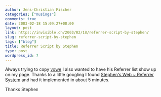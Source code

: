 ```yaml
---
author: Jens-Christian Fischer
categories: ["musings"]
comments: true
date: 2003-02-18 15:09:27+00:00
layout: post
link: https://invisible.ch/2003/02/18/referrer-script-by-stephen/
slug: referrer-script-by-stephen
tags: ["blog"]
title: Referrer Script by Stephen
type: post
wordpress_id: 7
---
```


Always trying to copy [vowe](https://vowe.net) I also wanted to have his Referrer list show up on my page. Thanks to a little googling I found [Stephen's Web ~ Referrer System](https://www.downes.ca/referrers.htm) and had it implemented in about 5 minutes.

Thanks Stephen
